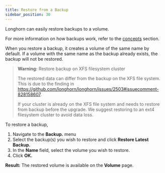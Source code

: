```yaml
---
title: Restore from a Backup
sidebar_position: 30
---
```


Longhorn can easily restore backups to a volume. 

For more information on how backups work, refer to the [concepts](../../concepts#3-backups-and-secondary-storage) section.

When you restore a backup, it creates a volume of the same name by default. If a volume with the same name as the backup already exists, the backup will not be restored.

> **Warning:** Restore backup on XFS filesystem cluster
>
> The restored data can differ from the backup on the XFS file system. This is due to the finding in https://github.com/longhorn/longhorn/issues/2503#issuecomment-828158607.
>
> If your cluster is already on the XFS file system and needs to restore from backup before the upgrade. We suggest restoring to an ext4 filesystem cluster to avoid data loss.

To restore a backup,

1. Navigate to the **Backup.** menu
2. Select the backup(s) you wish to restore and click **Restore Latest Backup.**
3. In the **Name** field, select the volume you wish to restore.
4. Click **OK.**

**Result:** The restored volume is available on the **Volume** page.